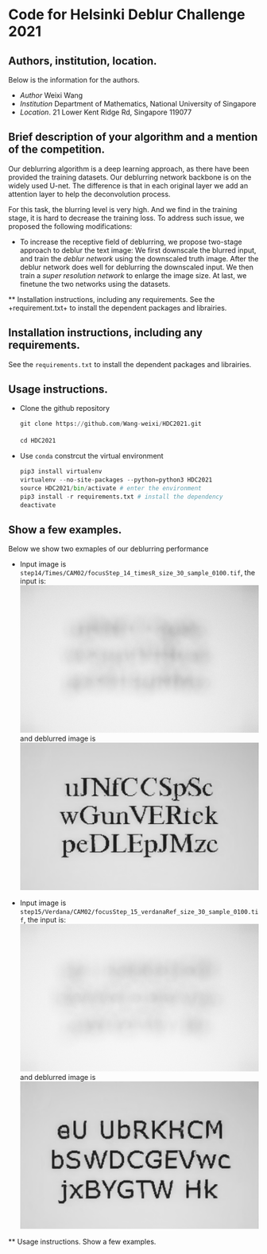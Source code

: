 # Code for Helsinki Deblur Challenge 2021
## Authors, institution, location.
Below is the information for the authors.
 + *Author*       Weixi Wang
 + *Institution*  Department of Mathematics, National University of Singapore
 + *Location*.    21 Lower Kent Ridge Rd, Singapore 119077    
## Brief description of your algorithm and a mention of the competition.
 Our deblurring algorithm is a deep learning approach, as there have been provided the training datasets. Our deblurring network backbone is on the widely used U-net. The difference is that in each original layer we add an attention layer to help the deconvolution process.
 
 For this task, the blurring level is very high. And we find in the training stage, it is hard to decrease the training loss. To address such issue, we proposed the following modifications:
 + To increase the receptive field of deblurring, we propose two-stage approach to deblur the text image: We first downscale the blurred input, and train the *deblur network* using the downscaled truth image. After the deblur network does well for deblurring the downscaled input. We then train a *super resolution network* to enlarge the image size. At last, we finetune the two networks using the datasets.


** Installation instructions, including any requirements.
See the +requirement.txt+ to install the dependent packages and librairies.
 ## Installation instructions, including any requirements.
See the ```requirements.txt``` to install the dependent packages and librairies.

 ## Usage instructions.
 + Clone the github repository
   
   ```python 
   git clone https://github.com/Wang-weixi/HDC2021.git

   cd HDC2021
   ```
 + Use ```conda```  constrcut the virtual environment
    ```python
    pip3 install virtualenv
    virtualenv --no-site-packages --python=python3 HDC2021
    source HDC2021/bin/activate # enter the environment 
    pip3 install -r requirements.txt # install the dependency 
    deactivate
    ```

 ## Show a few examples.
Below we show two exmaples of our deblurring performance
 + Input image is `step14/Times/CAM02/focusStep_14_timesR_size_30_sample_0100.tif`, the input is:
    ![Example 1](./example/blur/focusStep_14_timesR_size_30_sample_0100.png)
    and deblurred image is
    ![Example 1](./result/focusStep_14_timesR_size_30_sample_0100.png)

 + Input image is `step15/Verdana/CAM02/focusStep_15_verdanaRef_size_30_sample_0100.tif`, the input is:
    ![Example 1](./example/blur/focusStep_15_verdanaRef_size_30_sample_0100.png)
    and deblurred image is
    ![Example 1](./result/focusStep_15_verdanaRef_size_30_sample_0100.png)


** Usage instructions.
Show a few examples.
